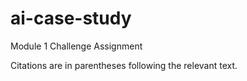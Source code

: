 # ai-case-study
Module 1 Challenge Assignment

Citations are in parentheses following the relevant text.
